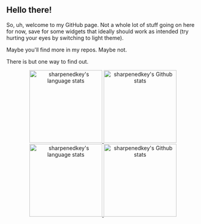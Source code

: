 ## Hello there!
<!-- General Kenobi! You are a bold one. -->

So, uh, welcome to my GitHub page. Not a whole lot of stuff going on here for now, save for some widgets that ideally should work as intended (try hurting your eyes by switching to light theme).

Maybe you'll find more in my repos. Maybe not. 

There is but one way to find out.
<!-- Yes, yes, not that many of them, but you've gotta start somewhere ¯\_(ツ)_/¯ -->

<!-- Light Mode -->
<!-- Also, if you've ever wondered how to center a div, here's how: -->
<div align="center"> 
    <a href="https://github.com/anuraghazra/github-readme-stats#gh-light-mode-only">
        <img height=190 src="https://github-readme-stats-git-master-rstaa-rickstaa.vercel.app/api/top-langs/?username=sharpenedkey&layout=compact&langs_count=10&hide_border=1&role=OWNER,COLLABORATOR#gh-light-mode-only" alt="sharpenedkey's language stats" />
    </a>
    <a href="https://github.com/anuraghazra/github-readme-stats#gh-light-mode-only">
        <img height=190 src="https://github-readme-stats-git-master-rstaa-rickstaa.vercel.app/api?username=sharpenedkey&show_icons=true&count_private=true&line_height=28&hide_border=1&include_all_commits=true&card_width=450&role=OWNER,COLLABORATOR&exclude_repo=github-readme-stats#gh-light-mode-only" alt="sharpenedkey's Github stats" />
    </a>
</div>
<!-- The method might be just a little bit deprecated, but hey, it just works :todd: -->

<!-- Dark Mode -->
<div align="center"> 
    <a href="https://github.com/anuraghazra/github-readme-stats#gh-dark-mode-only">
        <img height=190 src="https://github-readme-stats-git-master-rstaa-rickstaa.vercel.app/api/top-langs/?username=sharpenedkey&layout=compact&langs_count=10&hide_border=1&role=OWNER,COLLABORATOR&theme=tokyonight&bg_color=000000#gh-dark-mode-only" alt="sharpenedkey's language stats" />
    </a>
    <a href="https://github.com/anuraghazra/github-readme-stats#gh-dark-mode-only">
        <img height=190 src="https://github-readme-stats-git-master-rstaa-rickstaa.vercel.app/api?username=sharpenedkey&show_icons=true&count_private=true&line_height=28&hide_border=1&include_all_commits=true&card_width=450&role=OWNER,COLLABORATOR&exclude_repo=github-readme-stats&theme=tokyonight&bg_color=000000#gh-dark-mode-only" alt="sharpenedkey's Github stats" />
    </a>
</div>
